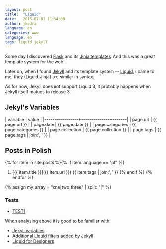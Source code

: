 ```yaml
---
layout: post
title:  "Liquid"
date:   2015-07-01 11:54:00
author: jkedra
language: en
categories: www
language: en
tags: liquid jekyll
---
```


Some day I discovered [Flask](flask.pocoo.org/) and its
[Jinja templates](http://jinja.pocoo.org/docs/dev/templates/).
And this was a great template system for the web.

Later on, when I found [Jekyll] and its template system -- [Liquid],
I came to me, they (Liquid-Jinja) are similar in syntax.

As for now, Jekyll does not support Liquid 3, it probably happens
when Jekyll itself matues to release 3.

## Jekyl's Variables


| variable  |     value                   |
|-----------------+-----------------------|
| page.url        | {{ page.url }}        |
| page.date       | {{ page.date }}       |
| page.categories | {{ page.categories }} |
| page.collection | {{ page.collection }} |
| page.tags       | {{ page.tags | join:', ' }} |

## Posts in Polish

{% for item in site.posts %}{% if item.language == "pl" %}
1. [{{ item.title }}]({{ item.url }}) {{ item.tags | join:', ' }} 
{% endif %}
{% endfor %}

{% assign my_array = "one|two|three" | split: "|" %}

### Tests ###
* [TEST1](/tests/1.html)

When analysing above it is good to be familiar with:

* [Jekyll variables](http://jekyllrb.com/docs/variables/)
* [Additional Liquid filters added by Jekyll](https://jekyllrb.com/docs/liquid/filters/)
* [Liquid for Designers](https://github.com/Shopify/liquid/wiki/Liquid-for-Designers)

[jekyll]:      http://jekyllrb.com
[jekyll-gh]:   https://github.com/jekyll/jekyll
[jekyll-help]: https://github.com/jekyll/jekyll-help
[liquid]:      http://liquidmarkup.org/
[textile]:     http://redcloth.org/textile
[md]:          http://daringfireball.net/projects/markdown/
[sass]:        http://sass-lang.com/guide
[sassref]:     http://sass-lang.com/documentation/file.SASS_REFERENCE.html
